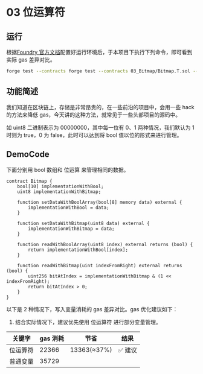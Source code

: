 # 03 位运算符

## 运行

根据[Foundry 官方文档](https://getfoundry.sh/)配置好运行环境后，于本项目下执行下列命令，即可看到实际 gas 差异对比。

```bash
forge test --contracts forge test --contracts 03_Bitmap/Bitmap.T.sol --gas-report
```

## 功能简述

我们知道在区块链上，存储是非常昂贵的，在一些前沿的项目中，会用一些 hack 的方法来降低 gas，今天讲的这种方法，就常见于一些头部项目的源码中。

如 uint8 二进制表示为 00000000，其中每一位有 0、1 两种情况，我们默认为 1 时则为 true，0 为 false，此时可以达到将 bool 值以位的形式来进行管理。

## DemoCode

下面分别用 bool 数组和 位运算 来管理相同的数据。

```solidity
contract Bitmap {
    bool[10] implementationWithBool;
    uint8 implementationWithBitmap;

    function setDataWithBoolArray(bool[8] memory data) external {
        implementationWithBool = data;
    }

    function setDataWithBitmap(uint8 data) external {
        implementationWithBitmap = data;
    }

    function readWithBoolArray(uint8 index) external returns (bool) {
        return implementationWithBool[index];
    }

    function readWithBitmap(uint indexFromRight) external returns (bool) {
        uint256 bitAtIndex = implementationWithBitmap & (1 << indexFromRight);
        return bitAtIndex > 0;
    }
}
```

以下是 2 种情况下，写入变量消耗的 gas 差异对比。gas 优化建议如下：

1. 结合实际情况下，建议优先使用 位运算符 进行部分变量管理。

| 关键字   | gas 消耗 | 节省        | 结果    |
| -------- | -------- | ----------- | ------- |
| 位运算符 | 22366    | 13363(≈37%) | ✅ 建议 |
| 普通变量 | 35729    |             |         |
